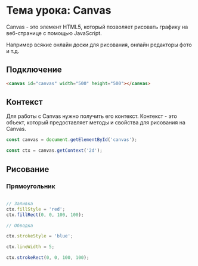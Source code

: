# Тема урока: Canvas

Canvas - это элемент HTML5, который позволяет рисовать графику на веб-странице с помощью JavaScript.

Например всякие онлайн доски для рисования, онлайн редакторы фото и т.д.

## Подключение

```html
<canvas id="canvas" width="500" height="500"></canvas>
```

## Контекст

Для работы с Canvas нужно получить его контекст. Контекст - это объект, который предоставляет методы и свойства для рисования на Canvas.

```js
const canvas = document.getElementById('canvas');

const ctx = canvas.getContext('2d');
```

## Рисование

### Прямоугольник

```js

// Заливка
ctx.fillStyle = 'red';
ctx.fillRect(0, 0, 100, 100);

// Обводка

ctx.strokeStyle = 'blue';

ctx.lineWidth = 5;

ctx.strokeRect(0, 0, 100, 100);

```





